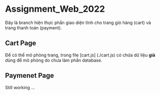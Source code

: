 # Assignment_Web_2022

Đây là branch hiện thực phần giao diện tĩnh cho trang giỏ hàng (cart) và trang thanh toán (payment).
## Cart Page

Để có thể mô phỏng trang, trong file [cart.js] (./cart.js) có chứa dữ liệu **giả** dùng để mô phỏng do chưa làm phần database. 
## Paymenet Page

Still working ...